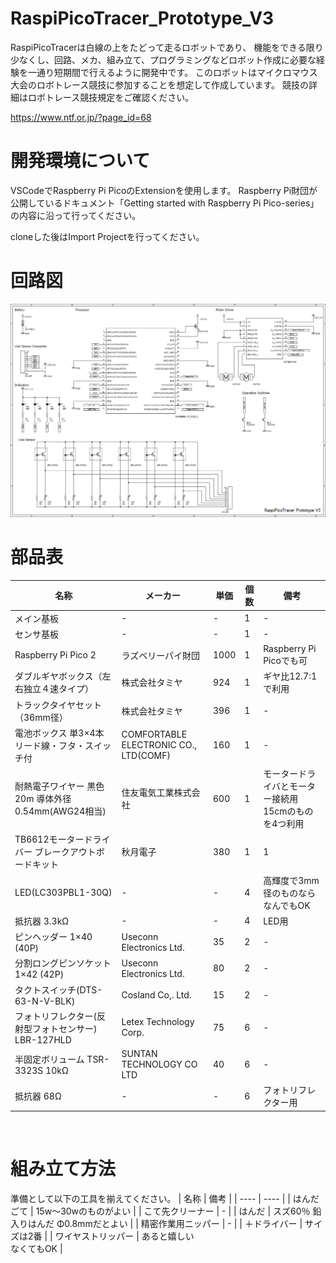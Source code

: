 # RaspiPicoTracer_Prototype_V3
RaspiPicoTracerは白線の上をたどって走るロボットであり、
機能をできる限り少なくし、回路、メカ、組み立て、プログラミングなどロボット作成に必要な経験を一通り短期間で行えるように開発中です。
このロボットはマイクロマウス大会のロボトレース競技に参加することを想定して作成しています。
競技の詳細はロボトレース競技規定をご確認ください。

https://www.ntf.or.jp/?page_id=68

# 開発環境について
VSCodeでRaspberry Pi PicoのExtensionを使用します。
Raspberry Pi財団が公開しているドキュメント「Getting started with Raspberry Pi Pico-series」の内容に沿って行ってください。

cloneした後はImport Projectを行ってください。

# 回路図
![CircuitDiagram](https://github.com/Yumizu0406/RaspiPicoTracer_Prototype_V3/blob/main/document/circuit/RaspiPicoTracer_Prototype_V3.png)

# 部品表

| 名称 | メーカー | 単価 | 個数 | 備考 |
| ---- | ---- | ---- | ---- | ---- |
| メイン基板 | - | - | 1 | - |
| センサ基板 | - | - | 1 | - |
| Raspberry Pi Pico 2 | ラズベリーパイ財団 | 1000 | 1 | Raspberry Pi Picoでも可 |
| ダブルギヤボックス（左右独立４速タイプ） | 株式会社タミヤ | 924 | 1 | ギヤ比12.7:1で利用 |
| トラックタイヤセット （36mm径） | 株式会社タミヤ | 396 | 1 | - |
| 電池ボックス 単3×4本 リード線・フタ・スイッチ付 | COMFORTABLE ELECTRONIC CO., LTD(COMF) | 160 | 1 | - |
| 耐熱電子ワイヤー 黒色 20m 導体外径0.54mm(AWG24相当) | 住友電気工業株式会社 | 600 | 1 | モータードライバとモーター接続用<br>15cmのものを4つ利用 |
| TB6612モータードライバー ブレークアウトボードキット | 秋月電子 | 380 | 1 | 1 |
| LED(LC303PBL1-30Q) | - | - | 4 | 高輝度で3mm径のものならなんでもOK |
| 抵抗器 3.3kΩ | - | - | 4 | LED用 |
| ピンヘッダー 1×40 (40P) | Useconn Electronics Ltd. | 35 | 2 | - |
| 分割ロングピンソケット 1×42 (42P) | Useconn Electronics Ltd. | 80 | 2 | - |
| タクトスイッチ(DTS-63-N-V-BLK) | Cosland Co,. Ltd. | 15 | 2 | - |
| フォトリフレクター(反射型フォトセンサー) LBR-127HLD | Letex Technology Corp. | 75 | 6 | - |
| 半固定ボリューム TSR-3323S 10kΩ | SUNTAN TECHNOLOGY CO LTD | 40 | 6 | - |
| 抵抗器 68Ω | - | - | 6 | フォトリフレクター用 |

<br>

# 組み立て方法

準備として以下の工具を揃えてください。
| 名称 | 備考 |
| ---- | ---- |
| はんだごて | 15w～30wのものがよい |
| こて先クリーナー | - |
| はんだ | スズ60％ 鉛入りはんだ Φ0.8mmだとよい |
| 精密作業用ニッパー | - |
| ＋ドライバー | サイズは2番 |
| ワイヤストリッパー | あると嬉しい<br>なくてもOK |